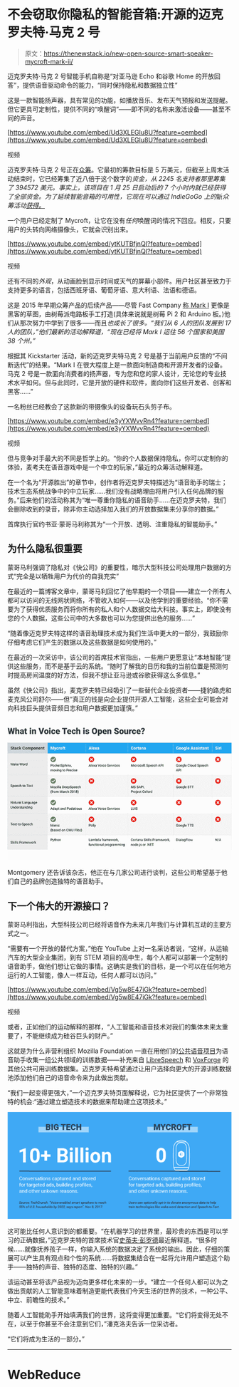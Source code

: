 # 不会窃取你隐私的智能音箱:开源的迈克罗夫特·马克 2 号

> 原文：<https://thenewstack.io/new-open-source-smart-speaker-mycroft-mark-ii/>

迈克罗夫特·马克 2 号智能手机自称是“对亚马逊 Echo 和谷歌 Home 的开放回答”，提供语音驱动命令的能力，“同时保持隐私和数据独立性”

这是一款智能扬声器，具有常见的功能，如播放音乐、发布天气预报和发送提醒。但它更具可定制性，提供不同的“唤醒词”——即不同的名称来激活设备——甚至不同的声音。

[https://www.youtube.com/embed/Ud3XLEGIu8U?feature=oembed](https://www.youtube.com/embed/Ud3XLEGIu8U?feature=oembed)

视频

迈克罗夫特·马克 2 号正在[众筹](https://www.kickstarter.com/projects/aiforeveryone/mycroft-mark-ii-the-open-voice-assistant/)。它最初的筹款目标是 5 万美元，但截至上周末活动结束时，它已经筹集了近八倍于这个数字的*资金，从 2245 名支持者那里筹集了 394572 美元。事实上，该项目在 1 月 25 日启动后的 7 个小时内就已经获得了全部资金。为了延续智能音箱的可用性，它现在可以通过 IndieGoGo 上的*新*众筹活动[获得。](https://www.indiegogo.com/projects/mycroft-mark-ii-the-open-voice-assistant)*

一个用户已经定制了 Mycroft，让它在没有*任何*唤醒词的情况下回应。相反，只要用户的头转向网络摄像头，它就会识别出来。

[https://www.youtube.com/embed/ytKUTBfjnQI?feature=oembed](https://www.youtube.com/embed/ytKUTBfjnQI?feature=oembed)

视频

还有不同的*外观*，从动画脸到显示时间或天气的屏幕小部件。用户社区甚至致力于支持更多的语言，包括西班牙语、葡萄牙语、意大利语、法语和德语。

这是 2015 年早期众筹产品的后续产品——尽管 Fast Company [称 Mark I](https://www.fastcompany.com/40522226/can-mycrofts-privacy-centric-voice-assistant-take-on-alexa-and-google) 更像是黑客的草图，由树莓派电路板手工打造(具体来说就是树莓 Pi 2 和 Arduino 板。)他们从那次努力中学到了很多——而且*也成长了很多。“我们从 6 人的团队发展到 17 人的团队，”他们最新的活动解释道，“现在已经将 Mark I 运往 56 个国家和美国 38 个州。”*

根据其 Kickstarter 活动，新的迈克罗夫特马克 2 号是基于当前用户反馈的“不间断迭代”的结果。“Mark I 在很大程度上是一款面向制造商和开源开发者的设备。马克 2 号是一款面向消费者的扬声器，专为您和您的家人设计，无论您的专业技术水平如何。但与此同时，它是开放的硬件和软件，面向你们这些开发者、创客和黑客……”

一名粉丝已经教会了这款新的带摄像头的设备玩石头剪子布。

[https://www.youtube.com/embed/e3yYXWvvRn4?feature=oembed](https://www.youtube.com/embed/e3yYXWvvRn4?feature=oembed)

视频

但与竞争对手最大的不同是哲学上的。“你的个人数据保持隐私，你可以定制你的体验，麦考夫在语音游戏中是一个中立的玩家，”最近的众筹活动解释道。

在一个名为“开源胜出”的章节中，创作者将迈克罗夫特描述为“语音助手的瑞士；技术生态系统战争中的中立玩家……我们没有战略理由将用户引入任何品牌的服务。”后来他们的活动称其为“唯一尊重你隐私的语音助手……在迈克罗夫特，我们会删除收到的录音，除非你主动选择加入我们的开放数据集来分享你的数据。”

首席执行官约书亚·蒙哥马利称其为“一个开放、透明、注重隐私的智能助手。”

## 为什么隐私很重要

蒙哥马利强调了隐私对《快公司》的重要性，暗示大型科技公司处理用户数据的方式“完全是以牺牲用户为代价的自我充实”

在最近的一篇博客文章中，蒙哥马利回忆了他早期的一个项目——建立一个所有人都可以访问的无线网状网络，不管收入如何——以及他学到的重要经验。“你不需要为了获得优质服务而将你所有的私人和个人数据交给大科技。事实上，即使没有您的个人数据，这些公司中的大多数也可以为您提供出色的服务……”

“随着像迈克罗夫特这样的语音助理技术成为我们生活中更大的一部分，我鼓励你仔细考虑它们产生的数据以及这些数据是如何使用的。”

在最近的一次采访中，该公司的首席技术官指出，一些用户更愿意让“本地智能”提供这些服务，而不是基于云的系统。“随时了解我的日历和我的当前位置是预测何时提高房间温度的好方法，但我不想让亚马逊或谷歌获得这么多信息。”

虽然《快公司》指出，麦克罗夫特已经吸引了一些替代企业投资者——捷豹路虎和麦克风公司舒尔——但“真正的钱是向企业提供开源人工智能，这些企业可能会对向科技巨头提供音频日志和用户数据更加谨慎。”

![ What is open source in Mycroft ](img/8603a425aed998920ad8ecb2c23e32a0.png)

Montgomery 还告诉该杂志，他正在与几家公司进行谈判，这些公司希望基于他们自己的品牌创造独特的语音助手。

## 下一个伟大的开源接口？

蒙哥马利指出，大型科技公司已经将语音作为未来几年我们与计算机互动的主要方式之一。

“需要有一个开放的替代方案，”他在 YouTube 上对一名采访者说，“这样，从运输汽车的大型企业集团，到有 STEM 项目的高中生，每个人都可以部署一个定制的语音助手，做他们想让它做的事情。这确实是我们的目标，是一个可以在任何地方运行的人工智能，像人一样互动，任何人都可以访问。”

[https://www.youtube.com/embed/Vg5w8E47iGk?feature=oembed](https://www.youtube.com/embed/Vg5w8E47iGk?feature=oembed)

视频

或者，正如他们的运动解释的那样，“人工智能和语音技术对我们的集体未来太重要了，不能继续成为硅谷巨头的财产。”

这就是为什么非营利组织 Mozilla Foundation 一直在用他们的[公共语音项目](https://voice.mozilla.org/)为语音助手收集一组公共领域的训练数据——补充来自 [LibreSpeech](http://www.openslr.org/12) 和 [VoxForge](http://www.voxforge.org/) 的其他公共可用训练数据集。迈克罗夫特希望通过让用户选择向更大的开源训练数据池添加他们自己的语音命令来为此做出贡献。

“我们一起变得更强大，”一个迈克罗夫特页面解释说，它为社区提供了一个非常独特的机会:“通过建立塑造技术的数据来帮助建立这项技术。”

![Mycroft infographic](img/1e056dd74f2fe0884e9c90f4c9cd42c3.png)

这可能比任何人意识到的都重要。“在机器学习的世界里，最珍贵的东西是可以学习的正确数据，”迈克罗夫特的首席技术官[史蒂夫·彭罗德](https://mycroft.ai/blog/mycroft-welcomes-new-cto-steve-penrod/)最近解释道。“很多时候……就像抚养孩子一样，你输入系统的数据决定了系统的输出。因此，仔细的策展可以产生具有观点和个性的系统……将数据集结合在一起将允许用户塑造这个助手——独特的声音、独特的态度、独特的兴趣。”

该运动甚至将该产品视为迈向更多样化未来的一步。“建立一个任何人都可以为之做出贡献的人工智能意味着制造更能代表我们今天生活的世界的技术，一种公平、中立、前瞻性的技术。”

随着人工智能助手开始填满我们的世界，这将变得更加重要。“它们将变得无处不在，以至于你甚至不会注意到它们，”潘克洛夫告诉一位采访者。

“它们将成为生活的一部分。”

* * *

# WebReduce

<svg xmlns:xlink="http://www.w3.org/1999/xlink" viewBox="0 0 68 31" version="1.1"><title>Group</title> <desc>Created with Sketch.</desc></svg>